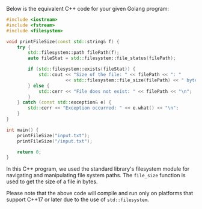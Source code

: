 Below is the equivalent C++ code for your given Golang program:

```cpp
#include <iostream>
#include <fstream>
#include <filesystem>

void printFileSize(const std::string& f) {
    try {
        std::filesystem::path filePath(f);
        auto fileStat = std::filesystem::file_status(filePath);

        if (std::filesystem::exists(fileStat)) {
            std::cout << "Size of the file: " << filePath << ": "
                      << std::filesystem::file_size(filePath) << " bytes\n";
        } else {
            std::cerr << "File does not exist: " << filePath << "\n";
        }
    } catch (const std::exception& e) {
        std::cerr << "Exception occurred: " << e.what() << "\n";
    }
}

int main() {
    printFileSize("input.txt");
    printFileSize("/input.txt");

    return 0;
}
```

In this C++ program, we used the standard library's filesystem module for navigating and manipulating file system paths. The `file_size` function is used to get the size of a file in bytes.

Please note that the above code will compile and run only on platforms that support C++17 or later due to the use of `std::filesystem`.
